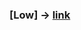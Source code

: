 ### [Low] -> [link](https://code4rena.com/findings/past-finding/305?repo_name=2023-11-kelp-findings&issue_number=73)

